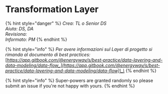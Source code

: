 # Transformation Layer

{% hint style="danger" %}
_Crea: TL o Senior DS  
Aiuta: DS, DA  
Revisiona:  
Informato: PM_
{% endhint %}

{% hint style="info" %}
_Per avere informazioni sul Layer di progetto si rimanda al documento di best practices:_  
[_https://app.gitbook.com/@energyway/s/best-practice/data-layering-and-data-modeling/data-flow_](https://app.gitbook.com/@energyway/s/best-practice/data-layering-and-data-modeling/data-flow)\_\_
{% endhint %}



{% hint style="info" %}
Super-powers are granted randomly so please submit an issue if you're not happy with yours.
{% endhint %}

